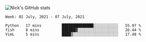 ![Nick's GitHub stats](https://github-readme-stats.vercel.app/api?username=nickdark&theme=vue&show_icons=true)


<!--START_SECTION:waka-->
```text
Week: 01 July, 2021 - 07 July, 2021

Python   17 mins         ██████████████░░░░░░░░░░░   55.97 % 
fish     8 mins          ██████▓░░░░░░░░░░░░░░░░░░   26.44 % 
VimL     5 mins          ████▒░░░░░░░░░░░░░░░░░░░░   17.48 % 
```
<!--END_SECTION:waka-->

<!--
**nickdark/nickdark** is a ✨ _special_ ✨ repository because its `README.md` (this file) appears on your GitHub profile.

Here are some ideas to get you started:

- 🔭 I’m currently working on ...
- 🌱 I’m currently learning ...
- 👯 I’m looking to collaborate on ...
- 🤔 I’m looking for help with ...
- 💬 Ask me about ...
- 📫 How to reach me: ...
- 😄 Pronouns: ...
- ⚡ Fun fact: ...
-->
